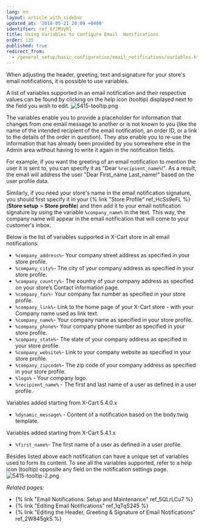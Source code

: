 ```yaml
---
lang: en
layout: article_with_sidebar
updated_at: '2018-05-21 20:09 +0400'
identifier: ref_6fJMVyRl
title: Using Variables to Configure Email  Notifications
order: 135
published: true
redirect_from:
  - /general_setup/basic_configuration/email_notifications/variables.html
---
```

When adjusting the header, greeting, text and signature for your store's email notifications, it is possible to use variables. 

A list of variables supported in an email notification and their respective values can be found by clicking on the help icon (tooltip) displayed next to the field you wish to edit.
![5415-tooltip.png]({{site.baseurl}}/attachments/ref_6fJMVyRl/5415-tooltip.png)

The variables enable you to provide a placeholder for information that changes from one email message to another or is not known to you (like the name of the intended recipient of the email notification, an order ID, or a link to the details of the order in question). They also enable you to re-use the information that has already been provided by you somewhere else in the Admin area without having to write it again in the notification fields. 

For example, if you want the greeting of an email notification to mention the user it is sent to, you can specify it as "Dear `%recipient_name%`!". As a result, the email will address the user "Dear First_name Last_name!" based on the user profile data.  

Similarly, if you need your store's name in the email notification signature, you should first specify it in your {% link "Store Profile" ref_HcSs9eFL %} (**Store setup** > **Store profile**) and then add it to your email notification signature by using the variable `%company_name%` in the text. This way, the company name will appear in the email notification that will come to your customer's inbox. 

Below is the list of variables supported in X-Cart store in all email notifications:

   * ```%company_address%```- Your company street address as specified in your store profile.
   * ```%company_city%```- The city of your company address as specified in your store profile.
   * ```%company_country%```- The country of your company address as specified on your store’s Contact information page.
   * ```%company_fax%```- Your company fax number as specified in your store profile.
   * ```%company_link%```- Link to the home page of your X-Cart store - with your Company name used as link text.
   * ```%company_name%```- Your company name as specified in your store profile.
   * ```%company_phone%```- Your company phone number as specified in your store profile.
   * ```%company_state%```- The state of your company address as specified in your store profile.
   * ```%company_website%```- Link to your company website as specified in your store profile.
   * ```%company_zipcode%```- The zip code of your company address as specified in your store profile.
   * ```%logo%``` - Your company logo.
   * ```%recipient_name%``` - The first and last name of a user as defined in a user profile.
   
Variables added starting from X-Cart 5.4.0.x
   * ```%dynamic_message%``` - Content of a notification based on the body.twig template.
   
Variables added starting from X-Cart 5.4.1.x
   * ```%first_name%```- The first name of a user as defined in a user profile.
   
   Besides listed above each notification can have a unique set of variables used to form its content. To see all the variables supported, refer to a help icon (tooltip) opposite any field on the notification settings page.
   ![5415-tooltip-2.png]({{site.baseurl}}/attachments/ref_6fJMVyRl/5415-tooltip-2.png)

  

_Related pages:_

   * {% link "Email Notifications: Setup and Maintenance" ref_5QLrLCu7 %}
   * {% link "Editing Email Notifications" ref_1qTqS245 %}
   * {% link "Editing the Header, Greeting &amp; Signature of Email Notifications" ref_2W845gkS %}
